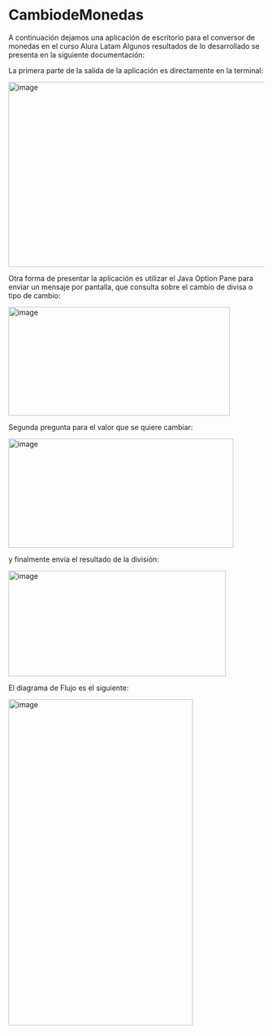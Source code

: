 # CambiodeMonedas
A continuación dejamos una aplicación de escritorio para el conversor de monedas en el curso Alura Latam
Algunos resultados de lo desarrollado se presenta en la siguiente documentación:

La primera parte de la salida de la aplicación es directamente en la terminal:

<img width="610" height="364" alt="image" src="https://github.com/user-attachments/assets/a2aa7581-4951-4670-a4a4-b598461cbbab" />

Otra forma de presentar la aplicación es utilizar el Java Option Pane para enviar un mensaje por pantalla, que consulta sobre
el cambio de divisa o tipo de cambio:

<img width="436" height="214" alt="image" src="https://github.com/user-attachments/assets/81d77d23-c0b5-409d-8315-b3d857a902d5" />

Segunda pregunta para el valor que se quiere cambiar:

<img width="443" height="215" alt="image" src="https://github.com/user-attachments/assets/cf1b734f-ac21-4743-9930-c04401c81a37" />

y finalmente envía el resultado de la división:

<img width="428" height="208" alt="image" src="https://github.com/user-attachments/assets/11fd3357-15f4-4ea7-95f3-1e63b0248326" />

El diagrama de Flujo es el siguiente:

<img width="363" height="642" alt="image" src="https://github.com/user-attachments/assets/1108a169-5503-4732-907d-e69a502e5cd5" />

